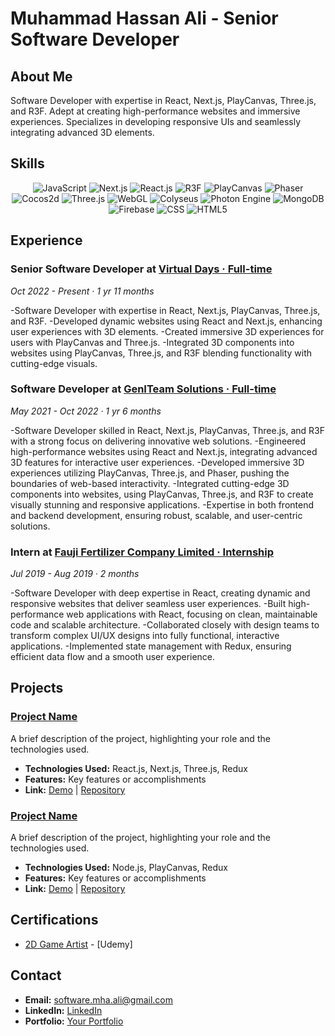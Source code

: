 # Muhammad Hassan Ali - Senior Software Developer

## About Me

Software Developer with expertise in React, Next.js, PlayCanvas, Three.js, and R3F. Adept at creating high-performance websites and immersive experiences. Specializes in developing responsive UIs and seamlessly integrating advanced 3D elements.

## Skills

<p align="center">
  <img src="https://img.shields.io/badge/-JavaScript-F7DF1C?style=flat-square&logo=javascript&logoColor=black" alt="JavaScript"/>
  <img src="https://img.shields.io/badge/-Next.js-000000?style=flat-square&logo=next.js&logoColor=white" alt="Next.js"/>
  <img src="https://img.shields.io/badge/-React.js-61DAFB?style=flat-square&logo=react&logoColor=white" alt="React.js"/>
  <img src="https://img.shields.io/badge/-R3F-00D084?style=flat-square&logo=react&logoColor=white" alt="R3F"/>
  <img src="https://img.shields.io/badge/-PlayCanvas-00B2A9?style=flat-square&logo=playcanvas&logoColor=white" alt="PlayCanvas"/>
  <img src="https://img.shields.io/badge/-Phaser-8A2C2C?style=flat-square&logo=phaser&logoColor=white" alt="Phaser"/>
  <img src="https://img.shields.io/badge/-Cocos2d-0094FF?style=flat-square&logo=cocos&logoColor=white" alt="Cocos2d"/>
  <img src="https://img.shields.io/badge/-Three.js-000000?style=flat-square&logo=three.js&logoColor=white" alt="Three.js"/>
  <img src="https://img.shields.io/badge/-WebGL-F24C3D?style=flat-square&logo=webgl&logoColor=white" alt="WebGL"/>
  <img src="https://img.shields.io/badge/-Colyseus-FF4C00?style=flat-square&logo=colyseus&logoColor=white" alt="Colyseus"/>
  <img src="https://img.shields.io/badge/-Photon%20Engine-4C8BF5?style=flat-square&logo=photon-engine&logoColor=white" alt="Photon Engine"/>
  <img src="https://img.shields.io/badge/-MongoDB-47A248?style=flat-square&logo=mongodb&logoColor=white" alt="MongoDB"/>
  <img src="https://img.shields.io/badge/-Firebase-FFCA28?style=flat-square&logo=firebase&logoColor=black" alt="Firebase"/>
  <img src="https://img.shields.io/badge/-CSS-1572B6?style=flat-square&logo=css3&logoColor=white" alt="CSS"/>
  <img src="https://img.shields.io/badge/-HTML5-E34F26?style=flat-square&logo=html5&logoColor=white" alt="HTML5"/>
</p>

## Experience

### Senior Software Developer at [Virtual Days · Full-time](https://www.virtualdays.com)

*Oct 2022 - Present · 1 yr 11 months*

-Software Developer with expertise in React, Next.js, PlayCanvas, Three.js, and R3F.
-Developed dynamic websites using React and Next.js, enhancing user experiences with 3D elements.
-Created immersive 3D experiences for users with PlayCanvas and Three.js.
-Integrated 3D components into websites using PlayCanvas, Three.js, and R3F blending functionality with cutting-edge visuals.

### Software Developer at [GenITeam Solutions · Full-time](https://www.geniteam.com) 

*May 2021 - Oct 2022 · 1 yr 6 months*

-Software Developer skilled in React, Next.js, PlayCanvas, Three.js, and R3F with a strong focus on delivering innovative web solutions.
-Engineered high-performance websites using React and Next.js, integrating advanced 3D features for interactive user experiences.
-Developed immersive 3D experiences utilizing PlayCanvas, Three.js, and Phaser, pushing the boundaries of web-based interactivity.
-Integrated cutting-edge 3D components into websites, using PlayCanvas, Three.js, and R3F to create visually stunning and responsive applications.
-Expertise in both frontend and backend development, ensuring robust, scalable, and user-centric solutions.

### Intern at [Fauji Fertilizer Company Limited · Internship](https://www.geniteam.com)

*Jul 2019 - Aug 2019 · 2 months*

-Software Developer with deep expertise in React, creating dynamic and responsive websites that deliver seamless user experiences.
-Built high-performance web applications with React, focusing on clean, maintainable code and scalable architecture.
-Collaborated closely with design teams to transform complex UI/UX designs into fully functional, interactive applications.
-Implemented state management with Redux, ensuring efficient data flow and a smooth user experience.

## Projects

### [Project Name](link-to-project)

A brief description of the project, highlighting your role and the technologies used.

- **Technologies Used:** React.js, Next.js, Three.js, Redux
- **Features:** Key features or accomplishments
- **Link:** [Demo](link-to-demo) | [Repository](link-to-repo)

### [Project Name](link-to-project)

A brief description of the project, highlighting your role and the technologies used.

- **Technologies Used:** Node.js, PlayCanvas, Redux
- **Features:** Key features or accomplishments
- **Link:** [Demo](link-to-demo) | [Repository](link-to-repo)


## Certifications

- [2D Game Artist](https://www.udemy.com/certificate/UC-c668bccd-702c-4135-8f28-6e6ef5991cff/) - [Udemy]

## Contact

- **Email:** software.mha.ali@gmail.com
- **LinkedIn:** [LinkedIn](https://www.linkedin.com/in/muhammad-hassan-ali-24216a18b/)
- **Portfolio:** [Your Portfolio](link-to-portfolio)

